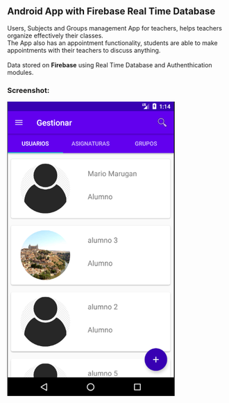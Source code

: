 ## Android App with Firebase Real Time Database

Users, Subjects and Groups management App for teachers, helps teachers organize effectively their classes.<br>
The App also has an appointment functionality, students are able to make appointments with their teachers to discuss anything.<br><br>
Data stored on <b>Firebase</b> using Real Time Database and Authenthication modules.<br>

<h3>Screenshot:</h3>
<img src="/ReadmeFotos/adminUsers.PNG">
